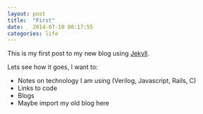 ```yaml
---
layout: post
title:  "First"
date:   2014-07-10 00:17:55
categories: life
---
```


This is my first post to my new blog using [Jekyll][jekyll]. 

Lets see how it goes, I want to:

* Notes on technology I am using (Verilog, Javascript, Rails, C)
* Links to code
* Blogs
* Maybe import my old blog here

[jekyll]:    http://jekyllrb.com
